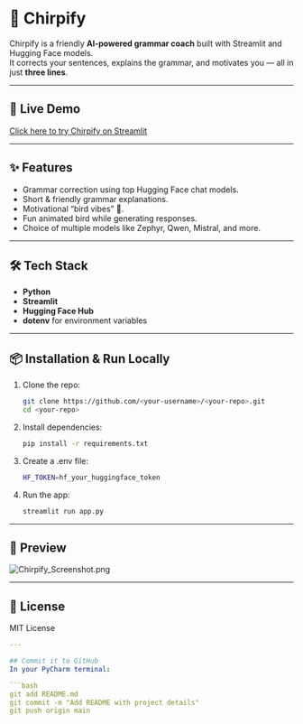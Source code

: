# 🐤 Chirpify

Chirpify is a friendly **AI-powered grammar coach** built with Streamlit and Hugging Face models.  
It corrects your sentences, explains the grammar, and motivates you — all in just **three lines**.

---

## 🚀 Live Demo
[Click here to try Chirpify on Streamlit](https://chirpify.streamlit.app/)

---

## ✨ Features
- Grammar correction using top Hugging Face chat models.
- Short & friendly grammar explanations.
- Motivational “bird vibes” 🐤.
- Fun animated bird while generating responses.
- Choice of multiple models like Zephyr, Qwen, Mistral, and more.

---

## 🛠️ Tech Stack
- **Python**
- **Streamlit**
- **Hugging Face Hub**
- **dotenv** for environment variables

---

## 📦 Installation & Run Locally
1. Clone the repo:
   ```bash
   git clone https://github.com/<your-username>/<your-repo>.git
   cd <your-repo>
2. Install dependencies:
    ```bash
   pip install -r requirements.txt
3. Create a .env file:
    ```bash
   HF_TOKEN=hf_your_huggingface_token
4. Run the app:
    ```bash
   streamlit run app.py

---

## 📸 Preview
![Chirpify_Screenshot.png](Chirpify_Screenshot.png)

---

## 📜 License
MIT License
```yaml
---

## Commit it to GitHub
In your PyCharm terminal:

```bash
git add README.md
git commit -m "Add README with project details"
git push origin main

